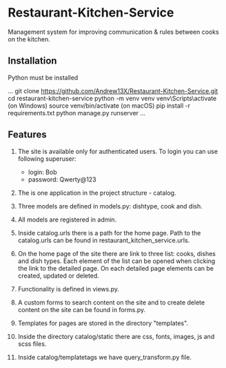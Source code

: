 # Restaurant-Kitchen-Service

Management system for improving communication 
& rules between cooks on the kitchen.

## Installation

Python must be installed 

...
git clone https://github.com/Andrew13X/Restaurant-Kitchen-Service.git
cd restaurant-kitchen-service
python -m venv venv
venv\Scripts\activate (on Windows)
source venv/bin/activate (on macOS)
pip install -r requirements.txt
python manage.py runserver
...

## Features

1. The site is available only for authenticated users.
To login you can use following superuser:
    - login: Bob
    - password: Qwerty@123

2. The is one application in the project structure - catalog.

3. Three models are defined in models.py: dishtype, cook and dish.

4. All models are registered in admin.

5. Inside catalog.urls there is a path for the home page.
Path to the catalog.urls can be found in restaurant_kitchen_service.urls.

6. On the home page of the site there are link to three list: cooks, dishes and dish types.
Each element of the list can be opened when clicking the link to the detailed page.
On each detailed page elements can be created, updated or deleted.

7. Functionality is defined in views.py.

8. A custom forms to search content on the site and to create delete content on the site can be found in forms.py. 

9. Templates for pages are stored in the directory "templates".

10. Inside the directory catalog/static there are css, fonts, images, js and scss files.

11. Inside catalog/templatetags we have query_transform.py file.

